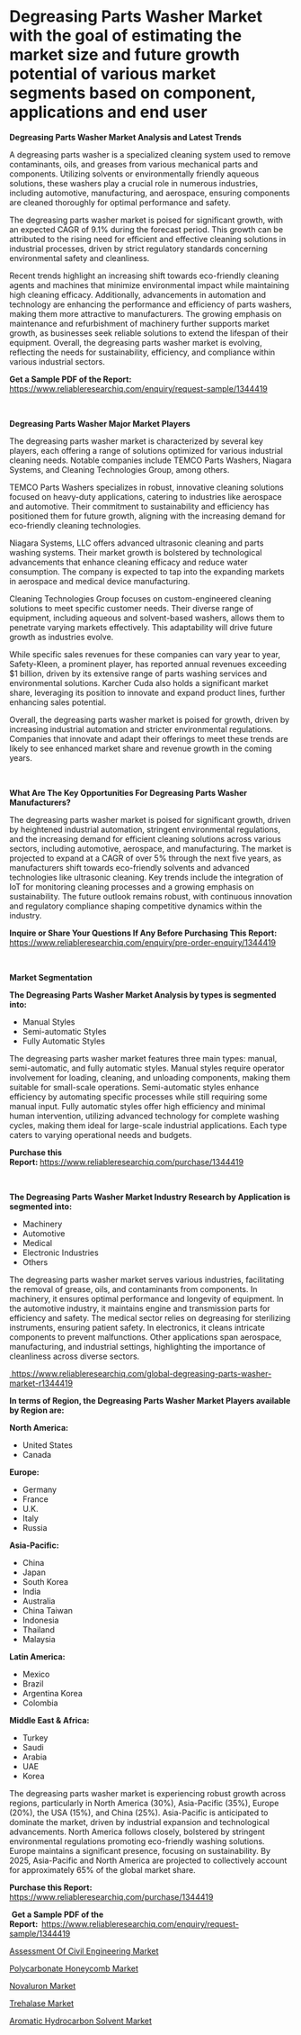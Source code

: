 <p><h1>Degreasing Parts Washer Market with the goal of estimating the market size and future growth potential of various market segments based on component, applications and end user</h1></p><p><strong>Degreasing Parts Washer Market Analysis and Latest Trends</strong></p>
<p><p>A degreasing parts washer is a specialized cleaning system used to remove contaminants, oils, and greases from various mechanical parts and components. Utilizing solvents or environmentally friendly aqueous solutions, these washers play a crucial role in numerous industries, including automotive, manufacturing, and aerospace, ensuring components are cleaned thoroughly for optimal performance and safety.</p><p>The degreasing parts washer market is poised for significant growth, with an expected CAGR of 9.1% during the forecast period. This growth can be attributed to the rising need for efficient and effective cleaning solutions in industrial processes, driven by strict regulatory standards concerning environmental safety and cleanliness. </p><p>Recent trends highlight an increasing shift towards eco-friendly cleaning agents and machines that minimize environmental impact while maintaining high cleaning efficacy. Additionally, advancements in automation and technology are enhancing the performance and efficiency of parts washers, making them more attractive to manufacturers. The growing emphasis on maintenance and refurbishment of machinery further supports market growth, as businesses seek reliable solutions to extend the lifespan of their equipment. Overall, the degreasing parts washer market is evolving, reflecting the needs for sustainability, efficiency, and compliance within various industrial sectors.</p></p>
<p><strong>Get a Sample PDF of the Report:&nbsp;</strong> <a href="https://www.reliableresearchiq.com/enquiry/request-sample/1344419?utm_campaign=104&utm_medium=2&utm_source=Github&utm_content=ia&utm_term=11122024&utm_id=degreasing-parts-washer">https://www.reliableresearchiq.com/enquiry/request-sample/1344419</a></p>
<p>&nbsp;</p>
<p><strong>Degreasing Parts Washer Major Market Players</strong></p>
<p><p>The degreasing parts washer market is characterized by several key players, each offering a range of solutions optimized for various industrial cleaning needs. Notable companies include TEMCO Parts Washers, Niagara Systems, and Cleaning Technologies Group, among others. </p><p>TEMCO Parts Washers specializes in robust, innovative cleaning solutions focused on heavy-duty applications, catering to industries like aerospace and automotive. Their commitment to sustainability and efficiency has positioned them for future growth, aligning with the increasing demand for eco-friendly cleaning technologies.</p><p>Niagara Systems, LLC offers advanced ultrasonic cleaning and parts washing systems. Their market growth is bolstered by technological advancements that enhance cleaning efficacy and reduce water consumption. The company is expected to tap into the expanding markets in aerospace and medical device manufacturing.</p><p>Cleaning Technologies Group focuses on custom-engineered cleaning solutions to meet specific customer needs. Their diverse range of equipment, including aqueous and solvent-based washers, allows them to penetrate varying markets effectively. This adaptability will drive future growth as industries evolve.</p><p>While specific sales revenues for these companies can vary year to year, Safety-Kleen, a prominent player, has reported annual revenues exceeding $1 billion, driven by its extensive range of parts washing services and environmental solutions. Karcher Cuda also holds a significant market share, leveraging its position to innovate and expand product lines, further enhancing sales potential.</p><p>Overall, the degreasing parts washer market is poised for growth, driven by increasing industrial automation and stricter environmental regulations. Companies that innovate and adapt their offerings to meet these trends are likely to see enhanced market share and revenue growth in the coming years.</p></p>
<p>&nbsp;</p>
<p><strong>What Are The Key Opportunities For Degreasing Parts Washer Manufacturers?</strong></p>
<p><p>The degreasing parts washer market is poised for significant growth, driven by heightened industrial automation, stringent environmental regulations, and the increasing demand for efficient cleaning solutions across various sectors, including automotive, aerospace, and manufacturing. The market is projected to expand at a CAGR of over 5% through the next five years, as manufacturers shift towards eco-friendly solvents and advanced technologies like ultrasonic cleaning. Key trends include the integration of IoT for monitoring cleaning processes and a growing emphasis on sustainability. The future outlook remains robust, with continuous innovation and regulatory compliance shaping competitive dynamics within the industry.</p></p>
<p><strong>Inquire or Share Your Questions If Any Before Purchasing This Report:</strong> <a href="https://www.reliableresearchiq.com/enquiry/pre-order-enquiry/1344419?utm_campaign=104&utm_medium=2&utm_source=Github&utm_content=ia&utm_term=11122024&utm_id=degreasing-parts-washer">https://www.reliableresearchiq.com/enquiry/pre-order-enquiry/1344419</a></p>
<p>&nbsp;</p>
<p><strong>Market Segmentation</strong></p>
<p><strong>The Degreasing Parts Washer Market Analysis by types is segmented into:</strong></p>
<p><ul><li>Manual Styles</li><li>Semi-automatic Styles</li><li>Fully Automatic Styles</li></ul></p>
<p><p>The degreasing parts washer market features three main types: manual, semi-automatic, and fully automatic styles. Manual styles require operator involvement for loading, cleaning, and unloading components, making them suitable for small-scale operations. Semi-automatic styles enhance efficiency by automating specific processes while still requiring some manual input. Fully automatic styles offer high efficiency and minimal human intervention, utilizing advanced technology for complete washing cycles, making them ideal for large-scale industrial applications. Each type caters to varying operational needs and budgets.</p></p>
<p><strong>Purchase this Report:&nbsp;</strong><a href="https://www.reliableresearchiq.com/purchase/1344419?utm_campaign=104&utm_medium=2&utm_source=Github&utm_content=ia&utm_term=11122024&utm_id=degreasing-parts-washer">https://www.reliableresearchiq.com/purchase/1344419</a></p>
<p>&nbsp;</p>
<p><strong>The Degreasing Parts Washer Market Industry Research by Application is segmented into:</strong></p>
<p><ul><li>Machinery</li><li>Automotive</li><li>Medical</li><li>Electronic Industries</li><li>Others</li></ul></p>
<p><p>The degreasing parts washer market serves various industries, facilitating the removal of grease, oils, and contaminants from components. In machinery, it ensures optimal performance and longevity of equipment. In the automotive industry, it maintains engine and transmission parts for efficiency and safety. The medical sector relies on degreasing for sterilizing instruments, ensuring patient safety. In electronics, it cleans intricate components to prevent malfunctions. Other applications span aerospace, manufacturing, and industrial settings, highlighting the importance of cleanliness across diverse sectors.</p></p>
<p><a href="https://www.reliableresearchiq.com/global-degreasing-parts-washer-market-r1344419?utm_campaign=104&utm_medium=2&utm_source=Github&utm_content=ia&utm_term=11122024&utm_id=degreasing-parts-washer">&nbsp;https://www.reliableresearchiq.com/global-degreasing-parts-washer-market-r1344419</a></p>
<p><strong>In terms of Region, the Degreasing Parts Washer Market Players available by Region are:</strong></p>
<p>
    <p> <strong> North America: </strong>
        <ul>
            <li>United States</li>
            <li>Canada</li>
        </ul>
        </p> 
    <p> <strong> Europe: </strong>
        <ul>
            <li>Germany</li>
            <li>France</li>
            <li>U.K.</li>
            <li>Italy</li>
            <li>Russia</li>
        </ul>
        </p> 
    <p> <strong> Asia-Pacific: </strong>
        <ul>
            <li>China</li>
            <li>Japan</li>
            <li>South Korea</li>
            <li>India</li>
            <li>Australia</li>
            <li>China Taiwan</li>
            <li>Indonesia</li>
            <li>Thailand</li>
            <li>Malaysia</li>
        </ul>
        </p> 
    <p> <strong> Latin America: </strong>
        <ul>
            <li>Mexico</li>
            <li>Brazil</li>
            <li>Argentina Korea</li>
            <li>Colombia</li>
        </ul>
        </p> 
    <p> <strong> Middle East & Africa: </strong>
        <ul>
            <li>Turkey</li>
            <li>Saudi</li>
            <li>Arabia</li>
            <li>UAE</li>
            <li>Korea</li>
        </ul>
    </p>
    </p>
<p><p>The degreasing parts washer market is experiencing robust growth across regions, particularly in North America (30%), Asia-Pacific (35%), Europe (20%), the USA (15%), and China (25%). Asia-Pacific is anticipated to dominate the market, driven by industrial expansion and technological advancements. North America follows closely, bolstered by stringent environmental regulations promoting eco-friendly washing solutions. Europe maintains a significant presence, focusing on sustainability. By 2025, Asia-Pacific and North America are projected to collectively account for approximately 65% of the global market share.</p></p>
<p><strong>Purchase this Report: </strong><a href="https://www.reliableresearchiq.com/purchase/1344419?utm_campaign=104&utm_medium=2&utm_source=Github&utm_content=ia&utm_term=11122024&utm_id=degreasing-parts-washer">https://www.reliableresearchiq.com/purchase/1344419</a></p>
<p>&nbsp;<strong>Get a Sample PDF of the Report:&nbsp;&nbsp;</strong><a href="https://www.reliableresearchiq.com/enquiry/request-sample/1344419?utm_campaign=104&utm_medium=2&utm_source=Github&utm_content=ia&utm_term=11122024&utm_id=degreasing-parts-washer">https://www.reliableresearchiq.com/enquiry/request-sample/1344419</a></p>
<p><strong></strong></p>
<p><p><a href="https://github.com/sherikacas30/Market-Research-Report-List-1/blob/main/assessment-of-civil-engineering-market.md?utm_campaign=104&utm_medium=2&utm_source=Github&utm_content=ia&utm_term=11122024&utm_id=degreasing-parts-washer">Assessment Of Civil Engineering Market</a></p><p><a href="https://www.linkedin.com/pulse/global-polycarbonate-honeycomb-market-share-growth-opportunities-foaof?utm_campaign=104&utm_medium=2&utm_source=Github&utm_content=ia&utm_term=11122024&utm_id=degreasing-parts-washer">Polycarbonate Honeycomb Market</a></p><p><a href="https://www.linkedin.com/pulse/assessing-novaluron-market-segmentation-type-application-hnw4f?utm_campaign=104&utm_medium=2&utm_source=Github&utm_content=ia&utm_term=11122024&utm_id=degreasing-parts-washer">Novaluron Market</a></p><p><a href="https://www.linkedin.com/pulse/trehalase-market-report-2024-2031-challenges-sales-volume-bsohf?utm_campaign=104&utm_medium=2&utm_source=Github&utm_content=ia&utm_term=11122024&utm_id=degreasing-parts-washer">Trehalase Market</a></p><p><a href="https://www.linkedin.com/pulse/aromatic-hydrocarbon-solvent-market-overview-expected-growth-djmxf?utm_campaign=104&utm_medium=2&utm_source=Github&utm_content=ia&utm_term=11122024&utm_id=degreasing-parts-washer">Aromatic Hydrocarbon Solvent Market</a></p></p>
